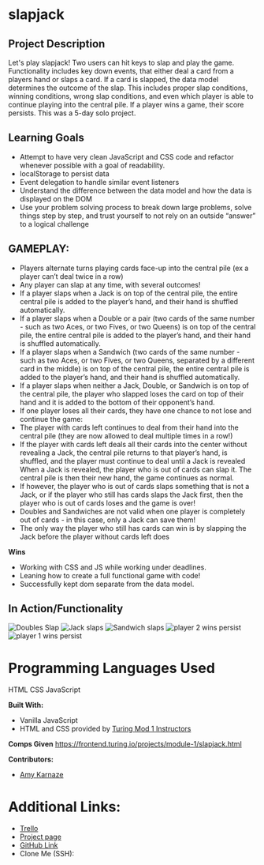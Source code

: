 # slapjack

## Project Description ##

Let's play slapjack! Two users can hit keys to slap and play the game. Functionality includes key down events, that either deal a card from a players hand or slaps a card. If a card is slapped, the data model determines the outcome of the slap. This includes proper slap conditions, winning conditions, wrong slap conditions, and even which player is able to continue playing into the central pile. If a player wins a game, their score persists. This was a 5-day solo project.

## Learning Goals ##

* Attempt to have very clean JavaScript and CSS code and refactor whenever possible with a goal of readability.
* localStorage to persist data
* Event delegation to handle similar event listeners
* Understand the difference between the data model and how the data is displayed on the DOM
* Use your problem solving process to break down large problems, solve things step by step, and trust yourself to not rely on an outside “answer” to a logical challenge

## GAMEPLAY: ##

* Players alternate turns playing cards face-up into the central pile (ex a player can’t deal twice in a row)
* Any player can slap at any time, with several outcomes!
* If a player slaps when a Jack is on top of the central pile, the entire central pile is added to the player’s hand, and their hand is shuffled automatically.
* If a player slaps when a Double or a pair (two cards of the same number - such as two Aces, or two Fives, or two Queens) is on top of the central pile, the entire central pile is added to the player’s hand, and their hand is shuffled automatically.
* If a player slaps when a Sandwich (two cards of the same number - such as two Aces, or two Fives, or two Queens, separated by a different card in the middle) is on top of the central pile, the entire central pile is added to the player’s hand, and their hand is shuffled automatically.
* If a player slaps when neither a Jack, Double, or Sandwich is on top of the central pile, the player who slapped loses the card on top of their hand and it is added to the bottom of their opponent’s hand.
* If one player loses all their cards, they have one chance to not lose and continue the game:
* The player with cards left continues to deal from their hand into the central pile (they are now allowed to deal multiple times in a row!)
* If the player with cards left deals all their cards into the center without revealing a Jack, the central pile returns to that player’s hand, is shuffled, and the player must continue to deal until a Jack is revealed
When a Jack is revealed, the player who is out of cards can slap it. The central pile is then their new hand, the game continues as normal.
* If however, the player who is out of cards slaps something that is not a Jack, or if the player who still has cards slaps the Jack first, then the player who is out of cards loses and the game is over!
* Doubles and Sandwiches are not valid when one player is completely out of cards - in this case, only a Jack can save them!
* The only way the player who still has cards can win is by slapping the Jack before the player without cards left does

**Wins**

* Working with CSS and JS while working under deadlines.
* Leaning how to create a full functional game with code!
* Successfully kept dom separate from the data model.

## In Action/Functionality ##

![Doubles Slap](https://media.giphy.com/media/dTzYOU3wRfNZWfz2XV/giphy.gif)
![Jack slaps](https://media.giphy.com/media/W0F2E8r5wwfbIpI3CD/giphy.gif)
![Sandwich slaps](https://media.giphy.com/media/fWw5fkR464DDodZZzM/giphy.gif)
![player 2 wins persist](https://media.giphy.com/media/jmqVytm9vU0rsDa5YJ/giphy.gif)
![player 1 wins persist](https://media.giphy.com/media/f6y65Yy6hq4cxpIaJF/giphy.gif)


# Programming Languages Used #

HTML
CSS
JavaScript

**Built With:**
* Vanilla JavaScript
* HTML and CSS provided by [Turing Mod 1 Instructors](https://github.com/letakeane)

**Comps Given**
https://frontend.turing.io/projects/module-1/slapjack.html

**Contributors:**

* [Amy Karnaze](https://github.com/amykarnaze)

# Additional Links: #

* [Trello](https://trello.com/b/ozTkoP24/slapjack)
* [Project page]()
* [GitHub Link](https://github.com/amykarnaze/slapjack)
* Clone Me (SSH):
